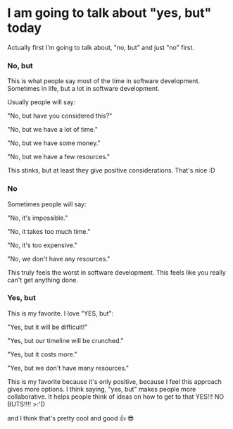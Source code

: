 # I am going to talk about "yes, but" today

Actually first I'm going to talk about, "no, but" and just "no" first.

### No, but

This is what people say most of the time in software development. Sometimes in life, but a lot in software development. 

Usually people will say:

"No, but have you considered this?"

"No, but we have a lot of time."

"No, but we have some money."

"No, but we have a few resources."

This stinks, but at least they give positive considerations. That's nice :D

### No

Sometimes people will say:

"No, it's impossible."

"No, it takes too much time."

"No, it's too expensive."

"No, we don't have any resources."

This truly feels the worst in software development. This feels like you really can't get anything done.

### Yes, but

This is my favorite. I love "YES, but":

"Yes, but it will be difficult!"

"Yes, but our timeline will be crunched."

"Yes, but it costs more."

"Yes, but we don't have many resources."

This is my favorite because it's only positive, because I feel this approach gives more options. I think saying, "yes, but" makes people more collaborative. It helps people think of ideas on how to get to that YES!!! NO BUTS!!!! >:'D

and I think that's pretty cool and good 👍 😎
